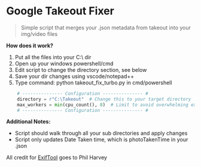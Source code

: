 # Google Takeout Fixer
> Simple script that merges your .json metadata from takeout into your img/video files

**How does it work?**
1. Put all the files into your C:\ dir
2. Open up your windows powershell/cmd
3. Edit script to change the directory section, see below
4. Save your dir changes using vscode/notepad++
5. Type command: python takeout_fix_turbo.py in cmd/powershell

```py
    # --------------- Configuration --------------- #
    directory = r"C:\Takeout"  # Change this to your target directory
    max_workers = min(cpu_count(), 8)  # Limit to avoid overwhelming exiftool
    # --------------- Configuration --------------- #
```  
**Additional Notes:**
- Script should walk through all your sub directories and apply changes
- Script only updates Date Taken time, which is photoTakenTime in your .json  

All credit for [ExifTool](https://exiftool.org/) goes to Phil Harvey


